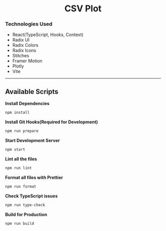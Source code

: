 <h1 align="center">
  CSV Plot
</h1>

### Technologies Used

- React(TypeScript, Hooks, Context)
- Radix UI
- Radix Colors
- Radix Icons
- Stitches
- Framer Motion
- Plotly
- Vite

---

## Available Scripts

**Install Dependencies**

```bash
npm install
```

**Install Git Hooks(Required for Development)**

```bash
npm run prepare
```

**Start Development Server**

```bash
npm start
```

**Lint all the files**

```bash
npm run lint
```

**Format all files with Prettier**

```bash
npm run format
```

**Check TypeScript issues**

```bash
npm run type-check
```

**Build for Production**

```bash
npm run build
```
